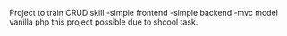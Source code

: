 Project to train CRUD skill
-simple frontend
-simple backend
-mvc model
vanilla php
this project possible due to shcool task.
